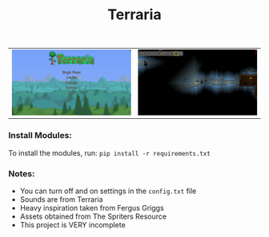 <h1 align="center">Terraria</h1>
<br />
<table>
    <tr>
        <td>
            <picture>
                <source srcset="./assets/images/readme/menu_screen.png?raw=true" media="(prefers-color-scheme: light), (prefers-color-scheme: no-preference)" />
                <img src="./assets/images/readme/menu_screen.png?raw=true" alt="Menu screen"/>
            </picture>
        </td>
        <td>
            <picture>
                <source srcset="./assets/images/readme/gameplay.png?raw=true" media="(prefers-color-scheme: light), (prefers-color-scheme: no-preference)" />
                <img src="./assets/images/readme/gameplay.png?raw=true" alt="Gameplay"/>
            </picture>
        </td>
    </tr>
</table>

### Install Modules:
To install the modules, run: `pip install -r requirements.txt`

### Notes:
- You can turn off and on settings in the `config.txt` file
- Sounds are from Terraria
- Heavy inspiration taken from Fergus Griggs
- Assets obtained from The Spriters Resource
- This project is VERY incomplete
